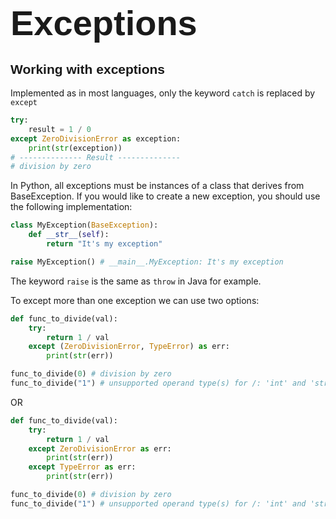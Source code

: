 # <span style="font-family:Helvetica; font-size:2em;">Exceptions</span>

## <span style="font-family:Helvetica; font-size:1em">Working with exceptions</span>
Implemented as in most languages, only the keyword `catch` is replaced by `except`
```python
try:
    result = 1 / 0
except ZeroDivisionError as exception:
    print(str(exception))
# -------------- Result --------------
# division by zero
```
In Python, all exceptions must be instances of a class that derives from BaseException. If you would like to create a new exception, you should use the following implementation:
```python
class MyException(BaseException):
    def __str__(self):
        return "It's my exception"

raise MyException() # __main__.MyException: It's my exception
```
The keyword `raise` is the same as `throw` in Java for example.

To except more than one exception we can use two options:
```python
def func_to_divide(val):
    try:
        return 1 / val
    except (ZeroDivisionError, TypeError) as err:
        print(str(err))

func_to_divide(0) # division by zero
func_to_divide("1") # unsupported operand type(s) for /: 'int' and 'str'
```
OR
```python
def func_to_divide(val):
    try:
        return 1 / val
    except ZeroDivisionError as err:
        print(str(err))
    except TypeError as err:
        print(str(err))

func_to_divide(0) # division by zero
func_to_divide("1") # unsupported operand type(s) for /: 'int' and 'str'
```
